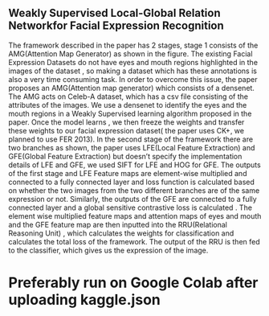 ## Weakly Supervised Local-Global Relation Networkfor Facial Expression Recognition ##

The framework described in the paper has 2 stages, stage 1 consists of the AMG(Attention Map Generator) as shown in the figure. The existing Facial Expression Datasets do not have eyes and mouth regions highlighted in the images of the dataset , so making a dataset which has these annotations is also a very time consuming task. In order to overcome this issue, the paper proposes an AMG(Attention map generator) which consists of a densenet. The AMG acts on Celeb-A dataset, which has a csv file consisting of the attributes of the images. We use a densenet to identify the eyes and the mouth regions in a Weakly Supervised learning algorithm proposed in the paper. Once the model learns , we then freeze the weights and transfer these weights to our facial expression dataset( the paper uses CK+, we planned to use FER 2013). In the second stage of the framework there are two branches as shown, the paper uses LFE(Local Feature Extraction) and GFE(Global Feature Extraction) but doesn’t specify the implementation details of LFE and GFE, we used SIFT for LFE and HOG for GFE. The outputs of the first stage and LFE Feature maps are element-wise multiplied and connected to a fully connected layer and loss function is calculated based on whether the two images from the two different branches are of the same expression or not. Similarly, the outputs of the GFE are connected to a fully connected layer and a global sensitive contrastive loss is calculated . The element wise multiplied feature maps and attention maps of eyes and mouth and the GFE feature map are then inputted into the RRU(Relational Reasoning Unit) , which calculates the weights for classification and calculates the total loss of the framework. The output of the RRU is then fed to the classifier, which gives us the expression of the image.

# Preferably run on Google Colab after uploading kaggle.json #

